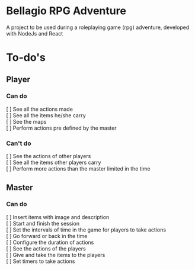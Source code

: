 # Bellagio RPG Adventure
A project to be used during a roleplaying game (rpg) adventure, developed with NodeJs and React

# To-do's

## Player 

### Can do
[  ] See all the actions made\
[  ] See all the items he/she carry\
[  ] See the maps\
[  ] Perform actions pre defined by the master

### Can't do
[  ] See the actions of other players\
[  ] See all the items other players carry\
[  ] Perform more actions than the master limited in the time

## Master

### Can do
[  ] Insert items with image and description\
[  ] Start and finish the session\
[  ] Set the intervals of time in the game for players to take actions\
[  ] Go forward or back in the time\
[  ] Configure the duration of actions\
[  ] See the actions of the players\
[  ] Give and take the items to the players\
[  ] Set timers to take actions
